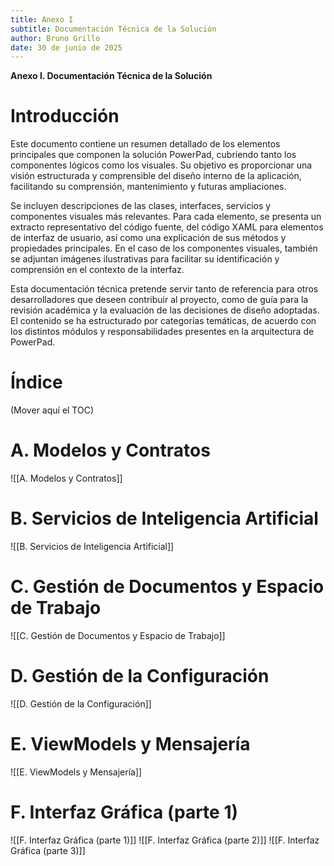 ```yaml
---
title: Anexo I
subtitle: Documentación Técnica de la Solución
author: Bruno Grillo
date: 30 de junio de 2025
---
```

**Anexo I. Documentación Técnica de la Solución**

# Introducción

Este documento contiene un resumen detallado de los elementos principales que componen la solución PowerPad, cubriendo tanto los componentes lógicos como los visuales. Su objetivo es proporcionar una visión estructurada y comprensible del diseño interno de la aplicación, facilitando su comprensión, mantenimiento y futuras ampliaciones.

Se incluyen descripciones de las clases, interfaces, servicios y componentes visuales más relevantes. Para cada elemento, se presenta un extracto representativo del código fuente, del código XAML para elementos de interfaz de usuario, así como una explicación de sus métodos y propiedades principales. En el caso de los componentes visuales, también se adjuntan imágenes ilustrativas para facilitar su identificación y comprensión en el contexto de la interfaz.

Esta documentación técnica pretende servir tanto de referencia para otros desarrolladores que deseen contribuir al proyecto, como de guía para la revisión académica y la evaluación de las decisiones de diseño adoptadas. El contenido se ha estructurado por categorías temáticas, de acuerdo con los distintos módulos y responsabilidades presentes en la arquitectura de PowerPad.

# Índice
(Mover aquí el TOC)

# A. Modelos y Contratos
![[A. Modelos y Contratos]]

# B. Servicios de Inteligencia Artificial
![[B. Servicios de Inteligencia Artificial]]

# C. Gestión de Documentos y Espacio de Trabajo
![[C. Gestión de Documentos y Espacio de Trabajo]]

# D. Gestión de la Configuración
![[D. Gestión de la Configuración]]

# E. ViewModels y Mensajería
![[E. ViewModels y Mensajería]]

# F. Interfaz Gráfica (parte 1)
![[F. Interfaz Gráfica (parte 1)]]
![[F. Interfaz Gráfica (parte 2)]]
![[F. Interfaz Gráfica (parte 3)]]